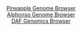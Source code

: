 <div id="Pineapple_Genome_Browser" align="center">
  <a href="https://igv.org/app/?sessionURL=blob:zZJRb9owFIX_iyWqTQqJnUDSREITMFg7Bu1KgY2qikziBFPHzmwnKUX893nVpr2sUnnYNMkP9tW17znH3wHURCoqOIiAa6OujRCwgNqKZo6LkpEZLogCUYaZIhaQJCOS8ISA6AAyrDRe3HwyN7dalypyHKrLdoF5Lmzl2bjAT4LjRtmJKJyhYAxvhMRaSOUMJK6FQ_O63ZANLkvbzPbsrpNijR3Myq3gSjgl4XncmPfiX6U4J1wUJC4qpumzgNjoMRpTO8Pv.qt5P0mIUhOyv0x7_cllf.mNFusP_nC9uLpYLfzV2ZzmHOtKkt6y2VC5DK4ZSsbdljuoWu74elBPvQu.G4wfWt77s9FjSSVRPRSgc8_3QxSYcChPyeP_5NsseqL326_TobE8WmbsijSzHRkPys402XvDy0n_BedHCzCRVIYGkGxlECFoedC3uq7f_rFF5xaEoclHCgqiu3sLaImTB9N.dwB6XxpmgCLfqmd8LCBkSiSI2iGEAQpDt9sJOjAM0dE6gEqyvxfueHETBtDtu64fZ5RpA3QaK14qG3Nu10lm508npqluduVs7evqIfmYTnk4QbtCZvuOGsMXKTKjnz_QGH2Non_C3WuE2HpzKmzXcoG2dHqLHqsrHbrb3RfawM9oMpv_GbVzY_a0aDIhC6xNv6mY40_aaiwp5toUaqrohjKq9yuTomhAhFzPQAsSwYShEMh88wZa0EJd.PY3nN7x_vgd">Pineapple Genome Browser</a>
</div>
<div id="Alphonso_Genome_Browser" align="center">
  <a href="https://igv.org/app/?sessionURL=blob:zZNdb5swFIb_i6VOm0TAhhAKUjUlTfqxtOlaRrK0qpABQ9wam9oOSRPlv8.tNu1mlZqLTZO4sI_88Z7HD1vQEqmo4CACro18GyFgAbUQqxjXDSMTXBMFohIzRSwgSUkk4TkB0RaUWGmc3FyYnQutGxU5DtVNp8a8ErbybFzjjeB4pexc1M6xYAxnQmItpHIGErfCoVXbWZEMN41t7vZs3ymwxg5mzUJwJZyG8CpdmfPSX6W0IlzUJK2XTNPXAKnJYzIWdok_92dxP8.JUmPyfF4c9cfn_ak3Sm5Pe8e3ydXZLOnNPsS04lgvJTkantaT4GGwnnVz5U4G8wP3ZFM9zc82j98G1wfe8MNo3VBJ1BEK0KHXC2AADRrKC7L.n7o2H92z82M09edDl8PRpV_AcVJA_ZhMR2dfn_pv9L2zABP50pgA8oUMIgQtD_Ys3.11Xobo0IIwNHSkoCC6u7eAljh_NMvvtkA_N8YXoMjT8lUdCwhZEAmiTghhgMLQ9btBF4Yh2llbsJTs76E9SW7CALp91.2lJWXayFykijfKxpzbbV7a1WZPlj4SF.HlgTsYssydxtdfdLvusqoY48F89EeaLz.Yufz1AU2r78n0T7x7TxBbZ_vKNrzKku8Pcdxtp.IwNqBuLgtWTi6myfyqehPQfnBKIWuszXpTMdOfxrVYUsy1KbRU0Ywyqp9nhqNYgQi5nhEX5IIJYyKQVfYRWtBCPvz0W1Bvd7_7AQ--">Alphonso Genome Browser</a>
</div>


<div id="DAF_Genomics_Browser" align="center">
  <a href="https://igv.org/app/?sessionURL=blob:tZF9a9swEMa_iyD9y3b8FrsyhOFlSZumW2kzN9BSwtU.26Ky5Ury0i7ku1d4HYO9MAYdnITE3el5dL89.YJSMdGShPiON3E8j1hE1WK3hqbj.AkaVCQpgSu0iMQSJbY5kmRPSlAasqtz01lr3alkPC6gtCtsRcNy5ajAgc5Wotc1mlLbd6CBr6KFnXJy0ZhiDWPgXS1aJcaQ56iU7Y47bKvtDsz2PbcdnsRt03PNBtWtMWGMFU4Jxi1rC3z6i5H_oGyCvUs363ToX.Hzspimq2V6Hcyzm5NodpNdnG6yaHO0ZlULupc4XV8uL9nJ7GHkL0wAn_BZV51_pObiUld83o2CD0fzp45JVFMv9o6DKKI0IAeLcJH3BgTJa.klXmjF_rHlh6H9egwmkZmEFIwkt3cW0RLyB1N.uyf6uTO4iMLHfiBnESELlCSxqevGHqX.JIxDl1LvYO1JL_kb81xkVzR2_dT3I.ceGqNfMj4M0Qj9mnwrmD.9bNa_wjqdP1Yj_31ULPr6jMeLein0_er6LJBVoH4LKjT.__ixUsgGtEl9u75iAW70Gmz1Dy7B4e7wAg--">DAF Genomics Browser</a>
</div>
